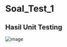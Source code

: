 # Soal_Test_1

## Hasil Unit Testing
![image](https://github.com/pinggdev/Soal_Test_1/assets/59599517/8d41154d-e2dd-402e-9c73-ee071fad34fa)
